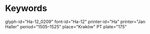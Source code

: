 # Keywords
glyph-id="Ha-12_0209"
font-id="Ha-12"
printer-id="Ha"
printer="Jan Haller"
period="1505–1525"
place="Kraków"
PT plate="175"
